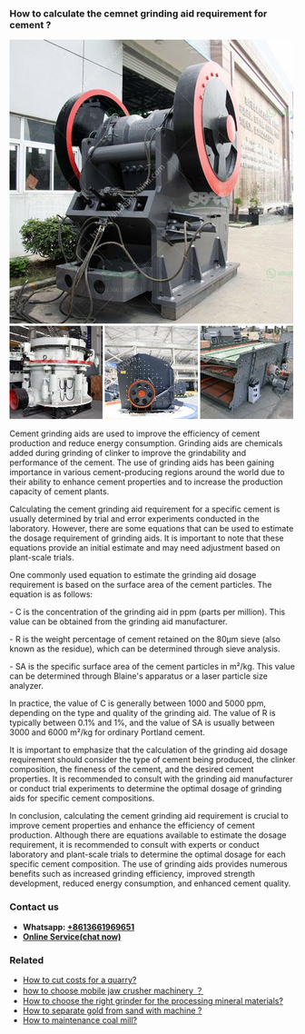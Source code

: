 <h3>How to calculate the cemnet grinding aid requirement for cement ?</h3><img src='1701745110.jpg' alt=''><p>Cement grinding aids are used to improve the efficiency of cement production and reduce energy consumption. Grinding aids are chemicals added during grinding of clinker to improve the grindability and performance of the cement. The use of grinding aids has been gaining importance in various cement-producing regions around the world due to their ability to enhance cement properties and to increase the production capacity of cement plants.</p><p>Calculating the cement grinding aid requirement for a specific cement is usually determined by trial and error experiments conducted in the laboratory. However, there are some equations that can be used to estimate the dosage requirement of grinding aids. It is important to note that these equations provide an initial estimate and may need adjustment based on plant-scale trials.</p><p>One commonly used equation to estimate the grinding aid dosage requirement is based on the surface area of the cement particles. The equation is as follows:</p><p>- C is the concentration of the grinding aid in ppm (parts per million). This value can be obtained from the grinding aid manufacturer.</p><p>- R is the weight percentage of cement retained on the 80μm sieve (also known as the residue), which can be determined through sieve analysis.</p><p>- SA is the specific surface area of the cement particles in m²/kg. This value can be determined through Blaine's apparatus or a laser particle size analyzer.</p><p>In practice, the value of C is generally between 1000 and 5000 ppm, depending on the type and quality of the grinding aid. The value of R is typically between 0.1% and 1%, and the value of SA is usually between 3000 and 6000 m²/kg for ordinary Portland cement.</p><p>It is important to emphasize that the calculation of the grinding aid dosage requirement should consider the type of cement being produced, the clinker composition, the fineness of the cement, and the desired cement properties. It is recommended to consult with the grinding aid manufacturer or conduct trial experiments to determine the optimal dosage of grinding aids for specific cement compositions.</p><p>In conclusion, calculating the cement grinding aid requirement is crucial to improve cement properties and enhance the efficiency of cement production. Although there are equations available to estimate the dosage requirement, it is recommended to consult with experts or conduct laboratory and plant-scale trials to determine the optimal dosage for each specific cement composition. The use of grinding aids provides numerous benefits such as increased grinding efficiency, improved strength development, reduced energy consumption, and enhanced cement quality.</p><h3>Contact us</h3><ul><li><strong>Whatsapp:&nbsp;<a href="https://wa.me/8613661969651">+8613661969651</a></strong></li><li><a href="https://swt.shibang-china.com/?git&amp;zhl&amp;How to calculate the cemnet grinding aid requirement for cement "><strong>Online Service(chat now)</strong></a></li></ul><h3>Related</h3><ul><li><a href='How to cut costs for a quarry.md'>How to cut costs for a quarry?</a></li><li><a href='how to choose mobile jaw crusher machinery ？.md'>how to choose mobile jaw crusher machinery ？</a></li><li><a href='How to choose the right grinder for the processing mineral materials.md'>How to choose the right grinder for the processing mineral materials?</a></li><li><a href='How to separate gold from sand with machine .md'>How to separate gold from sand with machine ?</a></li><li><a href='How to maintenance coal mill.md'>How to maintenance coal mill?</a></li></ul>